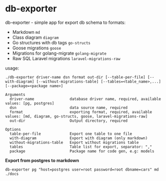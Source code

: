 # db-exporter

db-exporter - simple app for export db schema to formats:
* Markdown `md`
* Class diagram `diagram`
* Go structures with db tags `go-structs`
* Goose migrations `goose`
* Migrations for golang-migrate `golang-migrate`
* Raw SQL Laravel migrations `laravel-migrations-raw`

usage:
```text
./db-exporter driver-name dsn format out-dir [--table-per-file] [--with-diagram] [--without-migrations-table] [--tables=<table_name>,...] [--package=<package name>]

Arguments
  driver-name                database driver name, required, available values: [pg, postgres]
  dsn                        data source name, required
  format                     exporting format, required, available values: [md, diagram, go-structs, goose, laravel-migrations-raw]
  out-dir                    Output directory, required

Options
  table-per-file             Export one table to one file
  with-diagram               Export with diagram (only markdown)
  without-migrations-table   Export without migrations table
  tables                     Table list for export, separator: ","
  package                    Package name for code gen, e.g: models
```

**Export from postgres to markdown**

```db-exporter pg "host=postgres user=root password=root dbname=cars" md ./docs```
